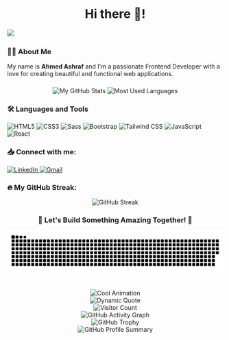 <h1 align="center">Hi there 👋!</h1>

<div align="left">
  <img src="https://visitor-badge.laobi.icu/badge?page_id=AhmedAshraf2288.AhmedAshraf2288&left_color=mediumaquamarine&right_color=darkorange&left_text=Profile%20View" />
</div>

###

<h3 align="left">👩‍💻 About Me</h3>
<p align="left">My name is <strong>Ahmed Ashraf</strong> and I'm a passionate Frontend Developer with a love for creating beautiful and functional web applications.</p>

###

<div align="center">
  <img src="https://github-readme-stats.vercel.app/api?username=AhmedAshraf2288&show_icons=true&theme=radical" alt="My GitHub Stats" />
  <img src="https://github-readme-stats.vercel.app/api/top-langs/?username=AhmedAshraf2288&layout=compact&theme=radical" alt="Most Used Languages" />
</div>

###

<h3 align="left">🛠 Languages and Tools</h3>
<div align="left">
  <img src="https://cdn.jsdelivr.net/gh/devicons/devicon/icons/html5/html5-original.svg" height="40" alt="HTML5" />
  <img src="https://cdn.jsdelivr.net/gh/devicons/devicon/icons/css3/css3-original.svg" height="40" alt="CSS3" />
  <img src="https://cdn.jsdelivr.net/gh/devicons/devicon/icons/sass/sass-original.svg" height="40" alt="Sass" />
  <img src="https://cdn.jsdelivr.net/gh/devicons/devicon/icons/bootstrap/bootstrap-original.svg" height="40" alt="Bootstrap" />
  <img src="https://cdn.jsdelivr.net/gh/devicons/devicon/icons/tailwindcss/tailwindcss-original.svg" height="40" alt="Tailwind CSS" />
  <img src="https://cdn.jsdelivr.net/gh/devicons/devicon/icons/javascript/javascript-original.svg" height="40" alt="JavaScript" />
  <img src="https://cdn.jsdelivr.net/gh/devicons/devicon/icons/react/react-original.svg" height="40" alt="React" />
</div>

###

<h3 align="left">📥 Connect with me:</h3>
<div align="left">
  <a href="https://www.linkedin.com/in/ahmed-ashraf-849bbb1b9" target="_blank">
    <img src="https://raw.githubusercontent.com/maurodesouza/profile-readme-generator/master/src/assets/icons/social/linkedin/default.svg" width="52" height="40" alt="LinkedIn" />
  </a>
  <a href="mailto:ahmed.ashraf14955@gmail.com" target="_blank">
    <img src="https://raw.githubusercontent.com/maurodesouza/profile-readme-generator/master/src/assets/icons/social/gmail/default.svg" width="52" height="40" alt="Gmail" />
  </a>
</div>

###

<h3 align="left">🔥 My GitHub Streak:</h3>
<div align="center">
  <img src="https://streak-stats.demolab.com?user=AhmedAshraf2288&theme=radical" alt="GitHub Streak" />
</div>

###

<h3 align="center">🌟 Let's Build Something Amazing Together! 🌟</h3>

<div align="center">
  <img src="https://raw.githubusercontent.com/AhmedAshraf2288/AhmedAshraf2288/output/snake.svg" alt="Snake animation" />
</div>

###

<!-- Add some cool animations -->
<div align="center">
  <img src="https://github.com/AhmedAshraf2288/AhmedAshraf2288/blob/main/assets/animation.gif" alt="Cool Animation" />
</div>

<!-- Add a dynamic quote -->
<div align="center">
  <img src="https://quotes-github-readme.vercel.app/api?type=horizontal&theme=radical" alt="Dynamic Quote" />
</div>

<!-- Add a visitor counter -->
<div align="center">
  <img src="https://profile-counter.glitch.me/AhmedAshraf2288/count.svg" alt="Visitor Count" />
</div>

<!-- Add a GitHub activity graph -->
<div align="center">
  <img src="https://activity-graph.herokuapp.com/graph?username=AhmedAshraf2288&theme=radical" alt="GitHub Activity Graph" />
</div>

<!-- Add a GitHub trophy -->
<div align="center">
  <img src="https://github-profile-trophy.vercel.app/?username=AhmedAshraf2288&theme=radical" alt="GitHub Trophy" />
</div>

<!-- Add a GitHub profile summary -->
<div align="center">
  <img src="https://github-profile-summary-cards.vercel.app/api/cards/profile-details?username=AhmedAshraf2288&theme=radical" alt="GitHub Profile Summary" />
</div>
